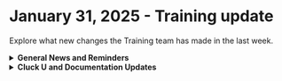 # January 31, 2025 - Training update

Explore what new changes the Training team has made in the last week.

<details>

<summary><strong>General News and Reminders</strong></summary>

* **SHOUT OUTS** **TO:**
  * Jim, Nick, Bart, Will, Kevin, Brandon, Robert, Ariel, Bart, Michael, Rob, Johnny, Chris, Michael, Pepijn, Mark, Stephen for passing the Foundations Certification.
    * Take the [Broken link](broken-reference "mention") Exam, and collect your prestigious **Certified Rewster** badge in Discord along with access to the super-secret Discord channel.&#x20;
  * Matt, Brylee, Alexiss, Baylin, Omari, Joel, Corey, Jeremy, Ethan, and Dusty for passing the Clean Automation Certification.
    * Take the [Broken link](broken-reference "mention") exam and get that fancy certificate!
* The next [**Rewst Foundations Bootcamp**](https://docs.rewst.help/cluck-university/rewst-foundations#live-instructor-led-bootcamp) is coming up **Feb 3 - Feb 4.** Remember to register for **both parts** 1 and 2!
  * [Part 1](https://calendly.com/cluck-u/rewst-foundations-bootcamp-pt-1?month=2025-01) (Lessons 1 - 3)
  * [Part 2](https://calendly.com/cluck-u/rewst-foundations-bootcamp-pt-2) (Lessons 4 - 7)
* Join us in our [Cluck-U Discord channel](https://discord.com/channels/936789089703845988/1121465945295167588) if you have any questions, comments, or concerns!
* [Sign up for the Office Hours](https://calendly.com/cluck-u/office-hours?) to work through any questions you have during and after training! If there is something you want us to cover, Let us know!

</details>

<details>

<summary><strong>Cluck U and Documentation Updates</strong></summary>

**What's New at Cluck University?**

* The team is working on some **self-paced onboarding** education content behind the scenes...stay tuned!

**The List of Reminders:**

* Check out the Cluck University Landing Page @ [go.rew.st/cluck-university](https://go.rew.st/cluck-university) for all the latest courses self-serve and live.
* We'd love your feedback on Training and Documentation! [Please fill out this form to let us know how we can improve](https://www.surveymonkey.com/r/rewsttrainingfeedback).
* Make training and documentation requests at [https://rewst.canny.io/](https://rewst.canny.io/)

**New & Updated Pages:**

* [Broken link](broken-reference "mention")pages combined.
* [halo-integration-setup.md](../../../documentation/configuration/integrations/individual-integration-documentation/psa/halo-integration-setup.md "mention") pages combined.
* [components](../../../documentation/app-builder/components/ "mention")subpages updated.
* [Broken link](broken-reference "mention")page updated.
* [Broken link](broken-reference "mention") page added.
* [tags-in-rewst.md](../../../documentation/settings/tags-in-rewst.md "mention") page added.
* [roc-open-mics](../../roc-open-mics/ "mention") video added.

</details>
